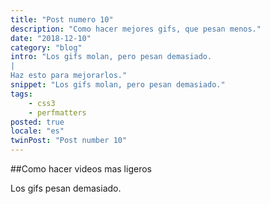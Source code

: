 ```yaml
---
title: "Post numero 10"
description: "Como hacer mejores gifs, que pesan menos."
date: "2018-12-10"
category: "blog"
intro: "Los gifs molan, pero pesan demasiado.
|
Haz esto para mejorarlos."
snippet: "Los gifs molan, pero pesan demasiado."
tags:
    - css3
    - perfmatters
posted: true
locale: "es"
twinPost: "Post number 10"
---
```


##Como hacer videos mas ligeros

Los gifs pesan demasiado.